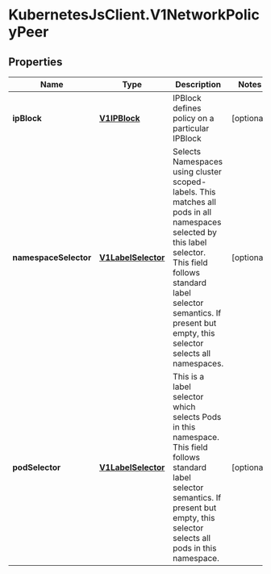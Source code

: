 # KubernetesJsClient.V1NetworkPolicyPeer

## Properties
Name | Type | Description | Notes
------------ | ------------- | ------------- | -------------
**ipBlock** | [**V1IPBlock**](V1IPBlock.md) | IPBlock defines policy on a particular IPBlock | [optional] 
**namespaceSelector** | [**V1LabelSelector**](V1LabelSelector.md) | Selects Namespaces using cluster scoped-labels. This matches all pods in all namespaces selected by this label selector. This field follows standard label selector semantics. If present but empty, this selector selects all namespaces. | [optional] 
**podSelector** | [**V1LabelSelector**](V1LabelSelector.md) | This is a label selector which selects Pods in this namespace. This field follows standard label selector semantics. If present but empty, this selector selects all pods in this namespace. | [optional] 


